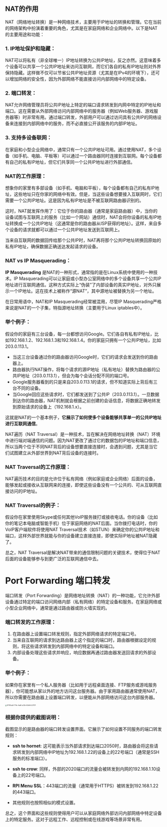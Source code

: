 ## NAT的作用

NAT（网络地址转换）是一种网络技术，主要用于IP地址的转换和管理。它在当前的网络架构中扮演着重要的角色，尤其是在家庭网络和企业网络中。以下是NAT的主要用途和功能：

### 1. IP地址保护和隐藏：

NAT可以将私有（非全球唯一）IP地址转换为公共IP地址，反之亦然。这意味着多个设备可以共享一个公共IP地址来访问互联网，而它们各自的私有IP地址则对外界保持隐藏。这样做不仅可以节省公共IP地址资源（尤其是在IPv4的环境下），还可以增加网络的安全性，因为外部网络不能直接访问内部网络中的特定设备。

### 2. 端口转发：

NAT允许网络管理员将公共IP地址上特定的端口请求转发到内网中特定的IP地址和端口。这在需要从外部网络访问内部网络中的服务器（例如Web服务器、游戏服务器等）时非常有用。通过端口转发，外部用户可以通过访问具有公共IP的网络设备来连接到内部网络中的服务，而不必直接公开该服务的内部IP地址。

### 3. 支持多设备联网：

在家庭和小型企业网络中，通常只有一个公共IP地址可用。通过使用NAT，多个设备（如手机、电脑、平板等）可以通过一个路由器同时连接到互联网。每个设备都有自己的私有IP地址，但它们共享同一个公共IP地址进行外部通信。





### NAT的工作原理：

想象你的家里有多部设备（如手机、电脑和平板），每个设备都有自己的私有IP地址，这些地址只在你家的网络中有效。但是，当这些设备想要接入互联网时，它们需要一个公共IP地址。这是因为私有IP地址是不被互联网路由器识别的。

这时，NAT就发挥作用了：它位于你的路由器（通常是家庭路由器）中，当你的设备试图与互联网上的服务（比如一个网站）通信时，NAT会将你设备的私有IP地址转换成一个公共IP地址（这通常是你的路由器从ISP获得的地址）。这样，来自多个设备的请求就都可以通过一个公共IP地址发送到互联网上。

当来自互联网的数据回传给那个公共IP时，NAT再将那个公共IP地址转换回原始的私有IP地址，确保数据正确送达发起请求的设备。

### NAT vs IP Masquerading：

**IP Masquerading** 是NAT的一种形式，通常指的是在Linux系统中使用的一种技术。IP Masquerading可以让家庭或小型办公室网络中的多个设备共享一个公共IP地址进行互联网通信。这种方式实际上“伪装”了内部设备的真实IP地址，对外只展示一个IP地址。这在技术上被称作“源NAT”，其中源地址被替换为另一个地址。

在日常用语中，NAT和IP Masquerading经常被混用，尽管IP Masquerading严格来说是NAT的一个子集，特指源地址转换（主要用于Linux iptables中）。

### 举个例子：

假设你的家庭有三台设备，每一台都想访问Google。它们各自有私有IP地址，比如192.168.1.2、192.168.1.3和192.168.1.4。你的家庭只拥有一个公共IP地址，比如203.0.113.1。

* 当这三台设备通过你的路由器访问Google时，它们的请求会发送到你的路由器上。
* 路由器执行NAT操作，将每个请求的源IP地址（私有地址）替换为路由器的公共IP地址（203.0.113.1），但会为每个会话分配不同的端口号。
* Google服务器看到的只是来自203.0.113.1的请求，但不知道实际上背后有三台不同的设备。
* 当Google回应这些请求时，它们都发送到了公共IP（203.0.113.1）。一旦数据到达你的路由器，NAT机制就会根据之前创建的会话信息，将数据正确地转发到原始请求的设备上（192.168.1.x）。

这就是NAT的一个基本例子，**它展示了如何使多个设备能够共享单一的公共IP地址进行互联网通信**。



NAT遍历（NAT Traversal）是一种技术，旨在解决在网络地址转换（NAT）环境中进行端对端通信的问题。因为NAT更改了通过它的数据包的IP地址和端口信息，所以当两个位于不同NAT背后的设备想要直接连接时，会遇到问题，尤其是当它们试图建立从外部世界到NAT背后设备的连接时。

### NAT Traversal的工作原理：

NAT遍历技术的目的是允许位于私有网络（例如家庭或企业网络）后面的设备，能够发起或接收从互联网来的连接，即使这些设备没有一个公共的、可从互联网直接访问的IP地址。

### NAT Traversal的例子：

假设你在家里使用Skype或任何其他VoIP服务拨打或接收电话。你的设备（比如你的笔记本电脑或智能手机）位于家庭网络的NAT后面。当你拨打电话时，你的VoIP客户端软件将使用NAT Traversal技术（如STUN）来确定你的公共IP地址和端口，这样外部世界就能与你的设备建立直接连接，即使实际IP地址被NAT隐藏了。

总之，NAT Traversal是解决NAT带来的通信限制问题的关键技术，使得位于NAT后面的设备能够参与到更广泛的互联网通信中去。







# Port Forwarding 端口转发

端口转发（Port Forwarding）是网络地址转换（NAT）的一种功能，它允许外部设备通过特定的端口访问网络内部（私有网络）的特定设备和服务。在家庭网络或小型企业网络中，通常是通过路由器或防火墙实现的。

### 端口转发的工作原理：

1. 在路由器上设置端口转发规则，指定外部网络请求的特定端口号。
2. 当来自互联网的请求到达路由器上这个指定的端口时，路由器根据设定的规则，将这些请求转发到内部网络中的特定设备和端口。
3. 内部设备处理这些请求并响应，响应数据再通过路由器发送回请求的外部设备。

### 举个例子：

如果你在家里有一个私人服务器（比如用于远程桌面连接、FTP服务或游戏服务器），你可能想从家以外的地方访问这台服务器。由于家用路由器通常使用NAT，所以你需要在路由器上设置端口转发，以便能从外部网络访问这台内部服务器。

<img title="" src="file:///C:/Users/wangz/OneDrive/Pictures/Typedown/3f790ea9-774e-4ad6-a33b-62b8cfc2707f.png" alt="3f790ea9-774e-4ad6-a33b-62b8cfc2707f" style="zoom:33%;">

### 根据你提供的截图说明：

截图显示的是路由器的端口转发设置界面。它展示了如何设置不同服务的端口转发规则：

- **ssh to hornet**: 这可能表示当外部请求到达端口2050时，路由器会将这些请求转发到内部网络中IP地址为192.168.1.22的设备上的22号端口（通常是SSH服务的标准端口）。

- **ssh to crow**: 同样，外部的2020端口的流量会被转发到内网的192.168.1.10设备上的22号端口。

- **RPI Menu SSL**：443端口的流量（通常用于HTTPS）被转发到192.168.1.22的443端口。

- 其他规则也按照相似的模式设置。

总之，这个界面和这些规则使得用户可以从家庭网络外部访问内部网络中特定设备上的特定服务。这对于远程工作、远程控制或在线游戏等场景非常有用。




